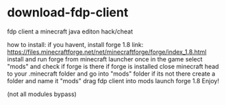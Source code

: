 # download-fdp-client
fdp client a minecraft java editon hack/cheat 

how to install:
if you havent, install forge 1.8 link: https://files.minecraftforge.net/net/minecraftforge/forge/index_1.8.html
install and run forge from minecraft launcher once in the game select "mods" and check if forge is there 
if forge is installed close minecraft 
head to your .minecraft folder and go into "mods" folder if its not there create a folder and name it "mods"
drag fdp client into mods
launch forge 1.8
Enjoy!

(not all modules bypass)
